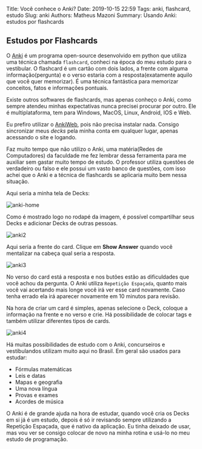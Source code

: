 Title: Você conhece o Anki?
Date: 2019-10-15 22:59 
Tags: anki, flashcard, estudo
Slug: anki
Authors: Matheus Mazoni 
Summary: Usando Anki: estudos por flashcards

## Estudos por Flashcards

O [Anki](https://apps.ankiweb.net/) é um programa open-source desenvolvido em python que utiliza uma técnica chamada `flashcard`, conheci na época do meu estudo para o vestibular. O flashcard é um cartão com dois lados, a frente com alguma informação(pergunta) e o verso estaria com a resposta(exatamente aquilo que você quer memorizar). É uma técnica fantástica para memorizar conceitos, fatos e informações pontuais.

Existe outros softwares de flashcards, mas apenas conheço o Anki, como sempre atendeu minhas expectativas nunca precisei procurar por outro. Ele é multiplataforma, tem para Windows, MacOS, Linux, Android, IOS e Web.

Eu prefiro utilizar o [AnkiWeb](https://ankiweb.net/), pois não precisa instalar nada. Consigo sincronizar meus _decks_ pela minha conta em qualquer lugar, apenas acessando o site e logando.

Faz muito tempo que não utilizo o Anki, uma matéria(Redes de Computadores) da faculdade me fez lembrar dessa ferramenta para me auxiliar sem gastar muito tempo de estudo. O professor utiliza questões de verdadeiro ou falso e ele possui um vasto banco de  questões, com isso achei que o Anki e a técnica de flashcards se aplicaria muito bem nessa situação.

Aqui seria a minha tela de Decks:

![anki-home](https://trello-attachments.s3.amazonaws.com/5a9ad7ae3d56417005320ecd/5da4c48a6d0ad462fafe764d/c1ce32fddc48d77ccf84199000c144e4/anki1.png "Minha tela de Decks")


Como é mostrado logo no rodapé da imagem, é possível compartilhar seus Decks e adicionar Decks de outras pessoas.


![anki2](https://trello-attachments.s3.amazonaws.com/5a9ad7ae3d56417005320ecd/5da4c48a6d0ad462fafe764d/c45a8bd3e7067656e1fe98c32447a288/anki2.png "frente de um card")

Aqui seria a frente do card. Clique em __Show Answer__ quando você mentalizar na cabeça qual seria a resposta.

![anki3](https://trello-attachments.s3.amazonaws.com/5a9ad7ae3d56417005320ecd/5da4c48a6d0ad462fafe764d/d0ce34496e03371613692d501352a330/anki3.png "verso do card")

No verso do card está a resposta e nos butões estão as dificuldades que você achou da pergunta. O Anki utiliza `Repetição Espaçada`, quanto mais você vai acertando mais longe você irá ver esse card novamente. Caso tenha errado ela irá aparecer novamente em 10 minutos para revisão.

Na hora de criar um card é simples, apenas selecione o Deck, coloque a informação na frente e no verso e crie. Há possibilidade de colocar tags e também utilizar diferentes tipos de cards.

![anki4](https://trello-attachments.s3.amazonaws.com/5a9ad7ae3d56417005320ecd/5da4c48a6d0ad462fafe764d/4c98e0a858ad7390bf3977ceb63c4f1c/anki4.png "criação de um card")

Há muitas possibilidades de estudo com o Anki, concurseiros e vestibulandos utilizam muito aqui no Brasil. Em geral são usados para estudar:

+ Fórmulas matemáticas
+ Leis e datas
+ Mapas e geografia
+ Uma nova língua
+ Provas e exames
+ Acordes de música

O Anki é de grande ajuda na hora de estudar, quando você cria os Decks em si já é um estudo, depois é só ir revisando sempre utilizando a Repetição Espaçada, que é nativo da aplicação. Eu tinha deixado de usar, mas vou ver se consigo colocar de novo na minha rotina e usá-lo no meu estudo de programação.  


<!-- ### Repetição Espaçada

### Cartões de 2 lados

### Cartões de 3 lados

### Completar frases

### Cartões com mídias

### Decks populares

### Add-ons -->